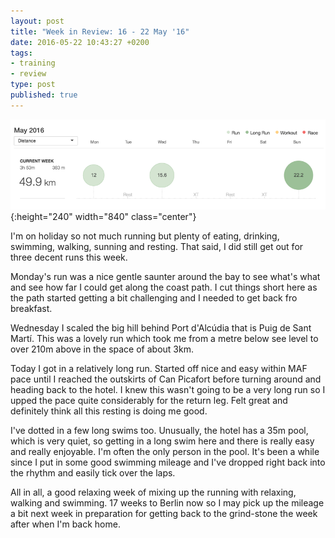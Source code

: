 ```yaml
---
layout: post
title: "Week in Review: 16 - 22 May '16"
date: 2016-05-22 10:43:27 +0200
tags:
- training
- review
type: post
published: true
---
```


![Week in Review: 16 - 22 May '16](/assets/week-in-review-16-22May16.png){:height="240" width="840" class="center"}

I'm on holiday so not much running but plenty of eating, drinking, swimming, walking, sunning and resting.  That said, I did still get out for three decent runs this week.

Monday's run was a nice gentle saunter around the bay to see what's what and see how far I could get along the coast path. I cut things short here as the path started getting a bit challenging and I needed to get back fro breakfast.

Wednesday I scaled the big hill behind Port d'Alcúdia that is Puig de Sant Martí. This was a lovely run which took me from a metre below see level to over 210m above in the space of about 3km.

Today I got in a relatively long run. Started off nice and easy within MAF pace until I reached the outskirts of Can Picafort before turning around and heading back to the hotel. I knew this wasn't going to be a very long run so I upped the pace quite considerably for the return leg.  Felt great and definitely think all this resting is doing me good.

I've dotted in a few long swims too. Unusually, the hotel has a 35m pool, which is very quiet, so getting in a long swim here and there is really easy and really enjoyable. I'm often the only person in the pool.  It's been a while since I put in some good swimming mileage and I've dropped right back into the rhythm and easily tick over the laps.

All in all, a good relaxing week of mixing up the running with relaxing, walking and swimming.  17 weeks to Berlin now so I may pick up the mileage a bit next week in preparation for getting back to the grind-stone the week after when I'm back home.
